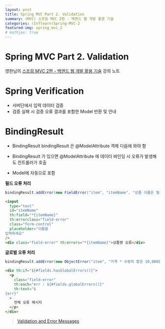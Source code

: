 ```yaml
---
layout: post
title: Spring MVC Part 2. Validation
summary: (MVC) 스프링 MVC 2편 - 백엔드 웹 개발 활용 기술
categories: (Inflearn)Spring-MVC-2
featured-img: spring_mvc_2
# mathjax: true
---
```


# Spring MVC Part 2. Validation

영한님의 [스프링 MVC 2편 - 백엔드 웹 개발 활용 기술](https://www.inflearn.com/course/%EC%8A%A4%ED%94%84%EB%A7%81-mvc-2/) 강의 노트

# Spring Verification

- 서버단에서 입력 데이터 검증
- 검증 실패 시 검증 오류 결과를 포함한 Model 반환 및 안내

# BindingResult

- BindingResult bindingResult 은 @ModelAttribute 객체 다음에 와야 함

- BindingResult 가 있으면 @ModelAttribute 에 데이터 바인딩 시 오류가 발생해도 컨트롤러가 호출

- Model에 자동으로 포함

**필드 오류 처리**

```java
bindingResult.addError(new FieldError("item", "itemName", "상품 이름은 필수입니다."));
```

```html
<input
  type="text"
  id="itemName"
  th:field="*{itemName}"
  th:errorclass="field-error"
  class="form-control"
  placeholder="이름을
입력하세요"
/>
<div class="field-error" th:errors="*{itemName}">상품명 오류</div>
```

**글로벌 오류 처리**

```java
bindingResult.addError(new ObjectError("item", "가격 * 수량의 합은 10,000원 이상이어야 합니다. 현재 값 = " + resultPrice));
```

```html
<div th:if="${#fields.hasGlobalErrors()}">
  <p
    class="field-error"
    th:each="err : ${#fields.globalErrors()}"
    th:text="$
{err}"
  >
    전체 오류 메시지
  </p>
</div>
```

> [Validation and Error Messages](https://www.thymeleaf.org/doc/tutorials/3.0/thymeleafspring.html#validation-and-error-messages)
